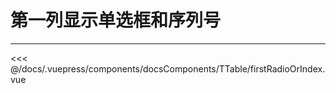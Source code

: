 # 第一列显示单选框和序列号

---

<common-code-format>
  <docsComponents-TTable-firstRadioOrIndex slot="source"></docsComponents-TTable-firstRadioOrIndex>

<<< @/docs/.vuepress/components/docsComponents/TTable/firstRadioOrIndex.vue

</common-code-format>
